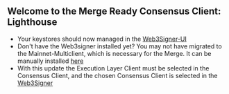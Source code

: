 ## Welcome to the Merge Ready Consensus Client: Lighthouse

- Your keystores should now managed in the [Web3Signer-UI](http://ui.web3signer.dappnode?signer_url=http://web3signer.web3signer.dappnode:9000) 
- Don't have the Web3signer installed yet? You may not have migrated to the Mainnet-Multiclient, which is necessary for the Merge. It can be manually installed [here](http://my.dappnode/#/installer/web3signer.dnp.dappnode.eth)
- With this update the Execution Layer Client must be selected in the Consensus Client, and the chosen Consensus Client is selected in the [Web3Signer](http://my.dappnode/#/packages/web3signer.dnp.dappnode.eth/config)
